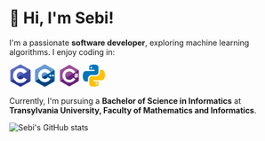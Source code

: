 # 👋 Hi, I'm Sebi!

<p>I'm a passionate <b>software developer</b>, exploring machine learning algorithms. I enjoy coding in:</p>
<p align="left"> 
   <img src="images/c.svg" alt="c" width="40" height="40"/> 
   <img src="images/cplusplus.svg" alt="cplusplus" width="40" height="40"/> 
   <img src="images/csharp.svg" alt="csharp" width="40" height="40"/> 
   <img src="images/python.svg" alt="csharp" width="40" height="40"/> 
</p>
<p>Currently, I'm pursuing a <b>Bachelor of Science in Informatics</b> at <b>Transylvania University, Faculty of Mathematics and Informatics</b>.</p> 

![Sebi's GitHub stats](https://github-readme-stats.vercel.app/api?username=avramsebastian&show_icons=true&include_all_commits=true&count_private=true&theme=aura)

